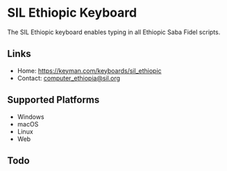 SIL Ethiopic Keyboard
=====================

The SIL Ethiopic keyboard enables typing in all Ethiopic Saba Fidel scripts.

Links
-----

 * Home:     https://keyman.com/keyboards/sil_ethiopic
 * Contact:  <computer_ethiopia@sil.org>

Supported Platforms
-------------------
 * Windows
 * macOS
 * Linux
 * Web

Todo
----
